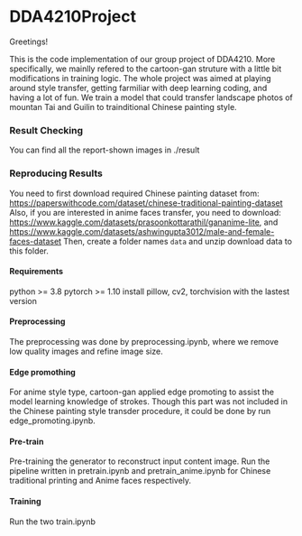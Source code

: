 # DDA4210Project

Greetings!

This is the code implementation of our group project of DDA4210. More specifically, we mainlly refered to the cartoon-gan struture with a little bit modifications in training logic. The whole project was aimed at playing around style transfer, getting farmiliar with deep learning coding, and having a lot of fun. We train a model that could transfer landscape photos of mountan Tai and Guilin to trainditional Chinese painting style. 

### Result Checking
You can find all the report-shown images in ./result

### Reproducing Results
You need to first download required Chinese painting dataset from: https://paperswithcode.com/dataset/chinese-traditional-painting-dataset
Also, if you are interested in anime faces transfer, you need to download: https://www.kaggle.com/datasets/prasoonkottarathil/gananime-lite, and https://www.kaggle.com/datasets/ashwingupta3012/male-and-female-faces-dataset
Then, create a folder names `data` and unzip download data to this folder.

#### Requirements
python >= 3.8
pytorch >= 1.10
install pillow, cv2, torchvision with the lastest version

#### Preprocessing
The preprocessing was done by preprocessing.ipynb, where we remove low quality images and refine image size.

#### Edge promothing
For anime style type, cartoon-gan applied edge promoting to assist the model learning knowledge of strokes. Though this part was not included in the Chinese painting style transder procedure, it could be done by run edge_promoting.ipynb.

#### Pre-train
Pre-training the generator to reconstruct input content image. Run the pipeline written in pretrain.ipynb and pretrain_anime.ipynb for Chinese traditional printing and Anime faces respectively.

#### Training
Run the two train.ipynb
